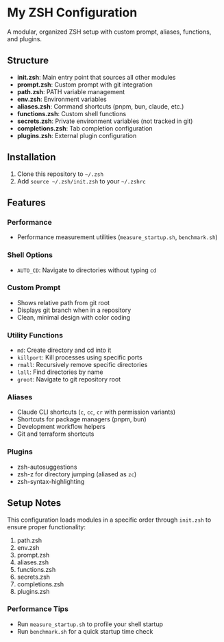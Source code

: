 # My ZSH Configuration

A modular, organized ZSH setup with custom prompt, aliases, functions, and plugins.

## Structure

- **init.zsh**: Main entry point that sources all other modules
- **prompt.zsh**: Custom prompt with git integration
- **path.zsh**: PATH variable management
- **env.zsh**: Environment variables
- **aliases.zsh**: Command shortcuts (pnpm, bun, claude, etc.)
- **functions.zsh**: Custom shell functions
- **secrets.zsh**: Private environment variables (not tracked in git)
- **completions.zsh**: Tab completion configuration
- **plugins.zsh**: External plugin configuration

## Installation

1. Clone this repository to `~/.zsh`
2. Add `source ~/.zsh/init.zsh` to your `~/.zshrc`

## Features

### Performance
- Performance measurement utilities (`measure_startup.sh`, `benchmark.sh`)

### Shell Options
- `AUTO_CD`: Navigate to directories without typing `cd`

### Custom Prompt
- Shows relative path from git root
- Displays git branch when in a repository
- Clean, minimal design with color coding

### Utility Functions
- `md`: Create directory and cd into it
- `killport`: Kill processes using specific ports
- `rmall`: Recursively remove specific directories
- `lall`: Find directories by name
- `groot`: Navigate to git repository root

### Aliases
- Claude CLI shortcuts (`c`, `cc`, `cr` with permission variants)
- Shortcuts for package managers (pnpm, bun)
- Development workflow helpers
- Git and terraform shortcuts

### Plugins
- zsh-autosuggestions
- zsh-z for directory jumping (aliased as `zc`)
- zsh-syntax-highlighting

## Setup Notes

This configuration loads modules in a specific order through `init.zsh` to ensure proper functionality:

1. path.zsh
2. env.zsh
3. prompt.zsh
4. aliases.zsh
5. functions.zsh
6. secrets.zsh
7. completions.zsh
8. plugins.zsh

### Performance Tips

- Run `measure_startup.sh` to profile your shell startup
- Run `benchmark.sh` for a quick startup time check
